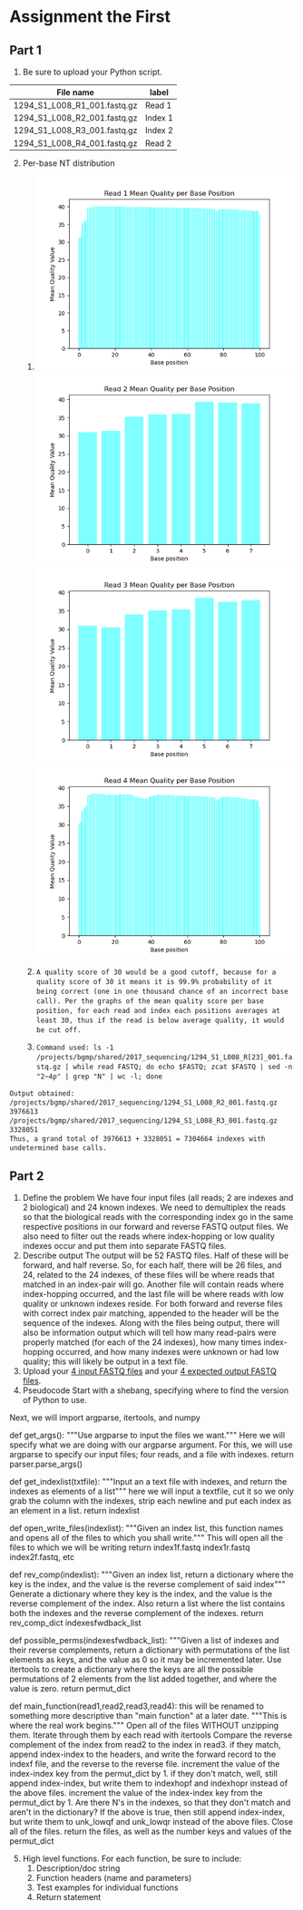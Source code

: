 # Assignment the First

## Part 1
1. Be sure to upload your Python script.

| File name | label |
|---|---|
| 1294_S1_L008_R1_001.fastq.gz | Read 1 |
| 1294_S1_L008_R2_001.fastq.gz | Index 1 |
| 1294_S1_L008_R3_001.fastq.gz | Index 2 |
| 1294_S1_L008_R4_001.fastq.gz | Read 2 |

2. Per-base NT distribution
    1. ![R1](https://raw.githubusercontent.com/2020-bgmp/demultiplexing-holston-a/master/Assignment-the-first/R1_mean_qual_base_pos.png)
    ![R2](https://raw.githubusercontent.com/2020-bgmp/demultiplexing-holston-a/master/Assignment-the-first/R2_mean_qual_base_pos.png)
    ![R3](https://raw.githubusercontent.com/2020-bgmp/demultiplexing-holston-a/master/Assignment-the-first/R3_mean_qual_base_pos.png)
    ![R4](https://raw.githubusercontent.com/2020-bgmp/demultiplexing-holston-a/master/Assignment-the-first/R4_mean_qual_base_pos.png)
    
    2. ```A quality score of 30 would be a good cutoff, because for a quality score of 30 it means it is 99.9% probability of it being correct (one in one thousand chance of an incorrect base call). Per the graphs of the mean quality score per base position, for each read and index each positions averages at least 30, thus if the read is below average quality, it would be cut off.```
    3. ```Command used: ls -1 /projects/bgmp/shared/2017_sequencing/1294_S1_L008_R[23]_001.fastq.gz | while read FASTQ; do echo $FASTQ; zcat $FASTQ | sed -n "2~4p" | grep "N" | wc -l; done```

```
Output obtained:
/projects/bgmp/shared/2017_sequencing/1294_S1_L008_R2_001.fastq.gz
3976613
/projects/bgmp/shared/2017_sequencing/1294_S1_L008_R3_001.fastq.gz
3328051
Thus, a grand total of 3976613 + 3328051 = 7304664 indexes with undetermined base calls.
```
    
## Part 2
1. Define the problem
    We have four input files (all reads; 2 are indexes and 2 biological) and 24 known indexes. We need to demultiplex the reads so that the biological reads with the corresponding index go in the same respective positions in our forward and reverse FASTQ output files. We also need to filter out the reads where index-hopping or low quality indexes occur and put them into separate FASTQ files.
2. Describe output
        The output will be 52 FASTQ files. Half of these will be forward, and half reverse. So, for each half, there will be 26 files, and 24, related to the 24 indexes, of these files will be where reads that matched in an index-pair will go. Another file will contain reads where index-hopping occurred, and the last file will be where reads with low quality or unknown indexes reside. For both forward and reverse files with correct index pair matching, appended to the header will be the sequence of the indexes. Along with the files being output, there will also be information output which will tell how many read-pairs were properly matched (for each of the 24 indexes), how many times index-hopping occurred, and how many indexes were unknown or had low quality; this will likely be output in a text file.
3. Upload your [4 input FASTQ files](../TEST-input_FASTQ) and your [4 expected output FASTQ files](../TEST-output_FASTQ).
4. Pseudocode
Start with a shebang, specifying where to find the version of Python to use.

Next, we will import argparse, itertools, and numpy

def get_args():
    """Use argparse to input the files we want."""
    Here we will specify what we are doing with our argparse argument. For this, we will use argparse to specify our input files; four reads, and a file with indexes.
    return parser.parse_args()

def get_indexlist(txtfile):
    """Input an a text file with indexes, and return the indexes as elements of a list"""
    here we will input a textfile, cut it so we only grab the column with the indexes, strip each newline and put each index as an element in a list.
    return indexlist

def open_write_files(indexlist):
    """Given an index list, this function names and opens all of the files to which you shall write."""
    This will open all the files to which we will be writing
    return index1f.fastq index1r.fastq index2f.fastq, etc

def rev_comp(indexlist):
    """Given an index list, return a dictionary where the key is the index, and the value is the reverse complement of said index"""
    Generate a dictionary where they key is the index, and the value is the reverse complement of the index.
    Also return a list where the list contains both the indexes and the reverse complement of the indexes. 
    return rev_comp_dict indexesfwdback_list

def possible_perms(indexesfwdback_list):
    """Given a list of indexes and their reverse complements, return a dictionary with permutations of the list elements as keys, and the value as 0 so it may be incremented later.
    Use itertools to create a dictionary where the keys are all the possible permutations of 2 elements from the list added together, and where the value is zero.
    return permut_dict

def main_function(read1,read2,read3,read4):           this will be renamed to something more descriptive than "main function" at a later date.
    """This is where the real work begins."""
    Open all of the files WITHOUT unzipping them.
        Iterate through them by each read with itertools
            Compare the reverse complement of the index from read2 to the index in read3.
            if they match, append index-index to the headers, and write the forward record to the indexf file, and the reverse to the reverse file.
                increment the value of the index-index key from the permut_dict by 1.
            if they don't match, well, still append index-index, but write them to  indexhopf and indexhopr instead of the above files.
                increment the value of the index-index key from the permut_dict by 1.
            Are there N's in the indexes, so that they don't match and aren't in the dictionary?
                If the above is true, then still append index-index, but write them to  unk_lowqf and unk_lowqr instead of the above files.
    Close all of the files.
    return the files, as well as the number keys and values of the permut_dict


5. High level functions. For each function, be sure to include:
    1. Description/doc string
    2. Function headers (name and parameters)
    3. Test examples for individual functions
    4. Return statement


